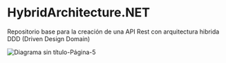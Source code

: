 # HybridArchitecture.NET
Repositorio base para la creación de una API Rest con arquitectura hibrida DDD (Driven Design Domain)

![Diagrama sin título-Página-5](https://github.com/user-attachments/assets/11f706d4-6e4a-4dcf-b750-6b5a6f58c9eb)

